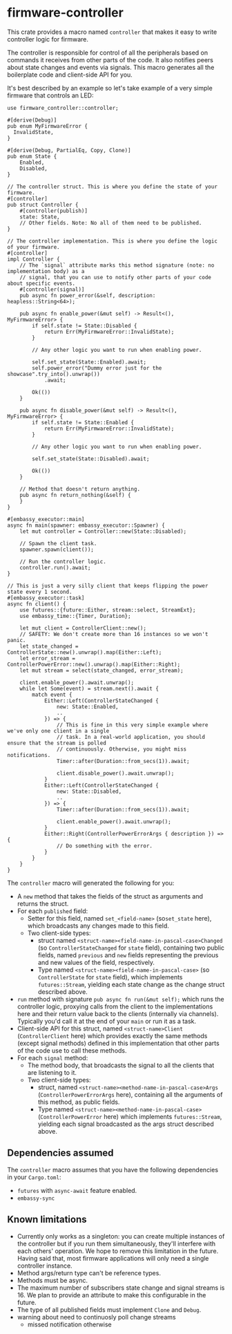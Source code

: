# firmware-controller

This crate provides a macro named `controller` that makes it easy to write controller logic for firmware.

The controller is responsible for control of all the peripherals based on commands it receives
from other parts of the code. It also notifies peers about state changes and events via signals.
This macro generates all the boilerplate code and client-side API for you.

It's best described by an example so let's take example of a very simple firmware that controls an
LED:

```rust,no_run
use firmware_controller::controller;

#[derive(Debug)]
pub enum MyFirmwareError {
  InvalidState,
}

#[derive(Debug, PartialEq, Copy, Clone)]
pub enum State {
    Enabled,
    Disabled,
}

// The controller struct. This is where you define the state of your firmware.
#[controller]
pub struct Controller {
    #[controller(publish)]
    state: State,
    // Other fields. Note: No all of them need to be published.
}

// The controller implementation. This is where you define the logic of your firmware.
#[controller]
impl Controller {
    // The `signal` attribute marks this method signature (note: no implementation body) as a
    // signal, that you can use to notify other parts of your code about specific events.
    #[controller(signal)]
    pub async fn power_error(&self, description: heapless::String<64>);

    pub async fn enable_power(&mut self) -> Result<(), MyFirmwareError> {
        if self.state != State::Disabled {
            return Err(MyFirmwareError::InvalidState);
        }

        // Any other logic you want to run when enabling power.

        self.set_state(State::Enabled).await;
        self.power_error("Dummy error just for the showcase".try_into().unwrap())
            .await;

        Ok(())
    }

    pub async fn disable_power(&mut self) -> Result<(), MyFirmwareError> {
        if self.state != State::Enabled {
            return Err(MyFirmwareError::InvalidState);
        }

        // Any other logic you want to run when enabling power.

        self.set_state(State::Disabled).await;

        Ok(())
    }

    // Method that doesn't return anything.
    pub async fn return_nothing(&self) {
    }
}

#[embassy_executor::main]
async fn main(spawner: embassy_executor::Spawner) {
    let mut controller = Controller::new(State::Disabled);

    // Spawn the client task.
    spawner.spawn(client());

    // Run the controller logic.
    controller.run().await;
}

// This is just a very silly client that keeps flipping the power state every 1 second.
#[embassy_executor::task]
async fn client() {
    use futures::{future::Either, stream::select, StreamExt};
    use embassy_time::{Timer, Duration};

    let mut client = ControllerClient::new();
    // SAFETY: We don't create more than 16 instances so we won't panic.
    let state_changed = ControllerState::new().unwrap().map(Either::Left);
    let error_stream = ControllerPowerError::new().unwrap().map(Either::Right);
    let mut stream = select(state_changed, error_stream);

    client.enable_power().await.unwrap();
    while let Some(event) = stream.next().await {
        match event {
            Either::Left(ControllerStateChanged {
                new: State::Enabled,
                ..
            }) => {
                // This is fine in this very simple example where we've only one client in a single
                // task. In a real-world application, you should ensure that the stream is polled
                // continuously. Otherwise, you might miss notifications.
                Timer::after(Duration::from_secs(1)).await;

                client.disable_power().await.unwrap();
            }
            Either::Left(ControllerStateChanged {
                new: State::Disabled,
                ..
            }) => {
                Timer::after(Duration::from_secs(1)).await;

                client.enable_power().await.unwrap();
            }
            Either::Right(ControllerPowerErrorArgs { description }) => {
                // Do something with the error.
            }
        }
    }
}
```

The `controller` macro will generated the following for you:

* A `new` method that takes the fields of the struct as arguments and returns the struct.
* For each `published` field:
  * Setter for this field, named `set_<field-name>` (so`set_state` here), which broadcasts any
    changes made to this field.
  * Two client-side types:
    * struct named `<struct-name><field-name-in-pascal-case>Changed` (so `ControllerStateChanged`
      for `state` field), containing two public fields, named `previous` and `new` fields
      representing the previous and new values of the field, respectively.
    * Type named `<struct-name><field-name-in-pascal-case>` (so `ControllerState` for
      `state` field), which implements `futures::Stream`, yielding each state change as the change
       struct described above.
* `run` method with signature `pub async fn run(&mut self);` which runs the controller logic,
   proxying calls from the client to the implementations here and their return value back to
   the clients (internally via channels). Typically you'd call it at the end of your `main`
   or run it as a task.
* Client-side API for this struct, named `<struct-name>Client` (`ControllerClient` here)
  which provides exactly the same methods (except signal methods) defined in this implementation
  that other parts of the code use to call these methods.
* For each `signal` method:
  * The method body, that broadcasts the signal to all the clients that are listening to it.
  * Two client-side types:
    * struct, named `<struct-name><method-name-in-pascal-case>Args` (`ControllerPowerErrorArgs`
      here), containing all the arguments of this method, as public fields.
    * Type named `<struct-name><method-name-in-pascal-case>` (`ControllerPowerError` here) which
      implements `futures::Stream`, yielding each signal broadcasted as the args struct described
      above.

## Dependencies assumed

The `controller` macro assumes that you have the following dependencies in your `Cargo.toml`:

* `futures` with `async-await` feature enabled.
* `embassy-sync`

## Known limitations

* Currently only works as a singleton: you can create multiple instances of the controller but
  if you run them simultaneously, they'll interfere with each others' operation. We hope to remove
  this limitation in the future. Having said that, most firmware applications will only need a
  single controller instance.
* Method args/return type can't be reference types.
* Methods must be async.
* The maximum number of subscribers state change and signal streams is 16. We plan to provide an
  attribute to make this configurable in the future.
* The type of all published fields must implement `Clone` and `Debug`.
* warning about need to continuosly poll change streams
  * missed notification otherwise
